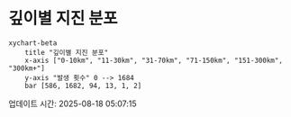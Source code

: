# 깊이별 지진 분포

```mermaid
xychart-beta
    title "깊이별 지진 분포"
    x-axis ["0-10km", "11-30km", "31-70km", "71-150km", "151-300km", "300km+"]
    y-axis "발생 횟수" 0 --> 1684
    bar [586, 1682, 94, 13, 1, 2]
```

업데이트 시간: 2025-08-18 05:07:15
